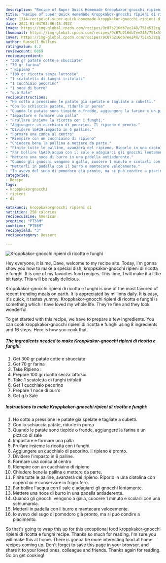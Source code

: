 ```yaml
---
description: "Recipe of Super Quick Homemade Kroppkakor-gnocchi ripieni di ricotta e funghi"
title: "Recipe of Super Quick Homemade Kroppkakor-gnocchi ripieni di ricotta e funghi"
slug: 1314-recipe-of-super-quick-homemade-kroppkakor-gnocchi-ripieni-di-ricotta-e-funghi
date: 2021-01-04T03:06:15.492Z
image: https://img-global.cpcdn.com/recipes/9c87b216db7ee248/751x532cq70/kroppkakor-gnocchi-ripieni-di-ricotta-e-funghi-recipe-main-photo.jpg
thumbnail: https://img-global.cpcdn.com/recipes/9c87b216db7ee248/751x532cq70/kroppkakor-gnocchi-ripieni-di-ricotta-e-funghi-recipe-main-photo.jpg
cover: https://img-global.cpcdn.com/recipes/9c87b216db7ee248/751x532cq70/kroppkakor-gnocchi-ripieni-di-ricotta-e-funghi-recipe-main-photo.jpg
author: Russell Mullins
ratingvalue: 4.2
reviewcount: 6869
recipeingredient:
- "300 gr patate cotte e sbucciate"
- "70 gr farina"
- " Ripieno "
- "100 gr ricotta senza lattosio"
- "1 scatoletta di funghi trifolati"
- "1 cucchiaio pecorino"
- "1 noce di burro"
- "q.b Sale"
recipeinstructions:
- "Ho cotto a pressione le patate già spelate e tagliate a cubetti."
- "Con lo schiaccia patate, ridurle in purea"
- "Quando le patate sono tiepide o fredde, aggiungere la farina e un pizzico di sale"
- "Impastare e formare una palla"
- "Frullare insieme la ricotta con i funghi."
- "Aggiungere un cucchiaio di pecorino. Il ripieno è pronto."
- "Dividere l&#39;impasto in 6 palline."
- "Formare una conca al centro"
- "Riempire con un cucchiaino di ripieno"
- "Chiudere bene la pallina e mettere da parte."
- "Finite tutte le palline, avanzerà del ripieno. Riporlo in una ciotolina con coperchio e conservare in frigorifero."
- "Far bollire l&#39;acqua con il sale e adagiarci gli gnocchi lentamente."
- "Mettere una noce di burro in una padella antiaderente."
- "Quando gli gnocchi vengono a galla, cuocere 1 minuto e scolarli con una schiumarola."
- "Metterli in padella con il burro e mantecare velocemente."
- "Io avevo del sugo di pomodoro già pronto, ma si può condire a piacimento."
categories:
- Recipe
tags:
- kroppkakorgnocchi
- ripieni
- di

katakunci: kroppkakorgnocchi ripieni di 
nutrition: 258 calories
recipecuisine: American
preptime: "PT38M"
cooktime: "PT56M"
recipeyield: "3"
recipecategory: Dessert

---
```



![Kroppkakor-gnocchi ripieni di ricotta e funghi](https://img-global.cpcdn.com/recipes/9c87b216db7ee248/751x532cq70/kroppkakor-gnocchi-ripieni-di-ricotta-e-funghi-recipe-main-photo.jpg)

Hey everyone, it is me, Dave, welcome to my recipe site. Today, I'm gonna show you how to make a special dish, kroppkakor-gnocchi ripieni di ricotta e funghi. It is one of my favorites food recipes. This time, I will make it a little bit tasty. This will be really delicious.

Kroppkakor-gnocchi ripieni di ricotta e funghi is one of the most favored of recent trending meals on earth. It is appreciated by millions daily. It is easy, it's quick, it tastes yummy. Kroppkakor-gnocchi ripieni di ricotta e funghi is something which I have loved my whole life. They're fine and they look wonderful.




To get started with this recipe, we have to prepare a few ingredients. You can cook kroppkakor-gnocchi ripieni di ricotta e funghi using 8 ingredients and 16 steps. Here is how you cook that.

<!--inarticleads1-->

##### The ingredients needed to make Kroppkakor-gnocchi ripieni di ricotta e funghi:

1. Get 300 gr patate cotte e sbucciate
1. Get 70 gr farina
1. Take  Ripieno :
1. Prepare 100 gr ricotta senza lattosio
1. Take 1 scatoletta di funghi trifolati
1. Get 1 cucchiaio pecorino
1. Prepare 1 noce di burro
1. Get q.b Sale




<!--inarticleads2-->

##### Instructions to make Kroppkakor-gnocchi ripieni di ricotta e funghi:

1. Ho cotto a pressione le patate già spelate e tagliate a cubetti.
1. Con lo schiaccia patate, ridurle in purea
1. Quando le patate sono tiepide o fredde, aggiungere la farina e un pizzico di sale
1. Impastare e formare una palla
1. Frullare insieme la ricotta con i funghi.
1. Aggiungere un cucchiaio di pecorino. Il ripieno è pronto.
1. Dividere l&#39;impasto in 6 palline.
1. Formare una conca al centro
1. Riempire con un cucchiaino di ripieno
1. Chiudere bene la pallina e mettere da parte.
1. Finite tutte le palline, avanzerà del ripieno. Riporlo in una ciotolina con coperchio e conservare in frigorifero.
1. Far bollire l&#39;acqua con il sale e adagiarci gli gnocchi lentamente.
1. Mettere una noce di burro in una padella antiaderente.
1. Quando gli gnocchi vengono a galla, cuocere 1 minuto e scolarli con una schiumarola.
1. Metterli in padella con il burro e mantecare velocemente.
1. Io avevo del sugo di pomodoro già pronto, ma si può condire a piacimento.




So that's going to wrap this up for this exceptional food kroppkakor-gnocchi ripieni di ricotta e funghi recipe. Thanks so much for reading. I'm sure you will make this at home. There is gonna be more interesting food at home recipes coming up. Don't forget to save this page in your browser, and share it to your loved ones, colleague and friends. Thanks again for reading. Go on get cooking!
